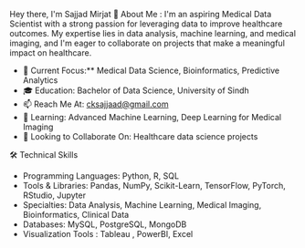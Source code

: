 Hey there, I'm Sajjad Mirjat 👋
About Me :
I'm an aspiring Medical Data Scientist with a strong passion for leveraging data to improve healthcare outcomes.
My expertise lies in data analysis, machine learning, and medical imaging, and I'm eager to collaborate on projects that make a meaningful impact on healthcare.

- 🔬 Current Focus:** Medical Data Science, Bioinformatics, Predictive Analytics
- 🎓 Education: Bachelor of Data Science, University of Sindh
- 📫 Reach Me At: cksajjaad@gmail.com
- 🌱 Learning: Advanced Machine Learning, Deep Learning for Medical Imaging
- 👯 Looking to Collaborate On: Healthcare data science projects

 🛠️ Technical Skills
- Programming Languages: Python, R, SQL
- Tools & Libraries: Pandas, NumPy, Scikit-Learn, TensorFlow, PyTorch, RStudio, Jupyter
- Specialties: Data Analysis, Machine Learning, Medical Imaging, Bioinformatics, Clinical Data
- Databases: MySQL, PostgreSQL, MongoDB
- Visualization Tools : Tableau , PowerBI, Excel
